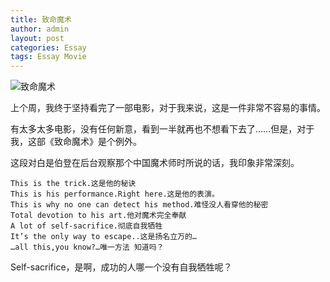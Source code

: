 ```yaml
---
title: 致命魔术
author: admin
layout: post
categories: Essay
tags: Essay Movie
---
```


![致命魔术](http://upload.wikimedia.org/wikipedia/en/d/d2/Prestige_poster.jpg)

上个周，我终于坚持看完了一部电影，对于我来说，这是一件非常不容易的事情。

有太多太多电影，没有任何新意，看到一半就再也不想看下去了……但是，对于我，这部《致命魔术》是个例外。

这段对白是伯登在后台观察那个中国魔术师时所说的话，我印象非常深刻。

    This is the trick.这是他的秘诀  
    This is his performance.Right here.这是他的表演。  
    This is why no one can detect his method.难怪没人看穿他的秘密  
    Total devotion to his art.他对魔术完全奉献  
    A lot of self-sacrifice.彻底自我牺牲  
    It’s the only way to escape..这是扬名立万的…  
    …all this,you know?…唯一方法 知道吗？

Self-sacrifice，是啊，成功的人哪一个没有自我牺牲呢？
